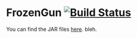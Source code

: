 # FrozenGun [![Build Status](https://ci.frozendroid.com/buildStatus/icon?job=FrozenGun)](https://ci.frozendroid.com/job/FrozenGun/)
You can find the JAR files [here](https://ci.frozendroid.com/job/FrozenGun/).
bleh.
